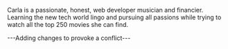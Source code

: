 Carla is a passionate, honest, web developer musician and financier. Learning the new tech world lingo and pursuing all passions while trying to watch all the top 250 movies she can find.

---Adding changes to provoke a conflict---

